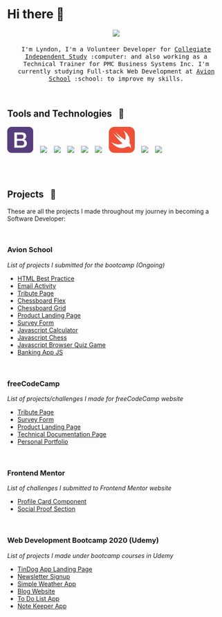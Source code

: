 # Hi there :wave:

<p align="center">
  <img src="https://media.giphy.com/media/du3J3cXyzhj75IOgvA/giphy.gif" width=100>
  <br><br>
  <samp>
    I'm Lyndon, I'm a Volunteer Developer for <a href="https://freeopenuniversity.org/">Collegiate Independent Study</a> :computer: and also working as a Technical Trainer for PMC Business Systems Inc. I'm currently studying Full-stack Web Development at <a href="https://avionschool.com/">Avion School</a> :school: to improve my skills.
  </samp>
</p>
<br>

## Tools and Technologies &nbsp; :floppy_disk:
<img src="https://raw.githubusercontent.com/github/explore/80688e429a7d4ef2fca1e82350fe8e3517d3494d/topics/bootstrap/bootstrap.png" width=60> &nbsp;&nbsp;
<img src="https://upload.wikimedia.org/wikipedia/commons/thumb/3/38/HTML5_Badge.svg/600px-HTML5_Badge.svg.png" width=60> &nbsp;&nbsp;
<img src="https://cdn4.iconfinder.com/data/icons/social-media-logos-6/512/121-css3-512.png" width=63> &nbsp;&nbsp;
<img src="https://www.seekpng.com/png/full/80-803501_javascript-logo-logo-de-java-script-png.png" width=62> &nbsp;&nbsp;
<img src="https://upload.wikimedia.org/wikipedia/commons/thumb/d/d9/Node.js_logo.svg/1280px-Node.js_logo.svg.png" width=100> &nbsp;&nbsp;
<img src="https://img.icons8.com/color/452/mongodb.png" width=70> &nbsp;&nbsp;
<img src="https://raw.githubusercontent.com/github/explore/80688e429a7d4ef2fca1e82350fe8e3517d3494d/topics/swift/swift.png" width=60> &nbsp;&nbsp;
<img src="https://user-images.githubusercontent.com/674621/71187801-14e60a80-2280-11ea-94c9-e56576f76baf.png" width=60> &nbsp;&nbsp;
<img src="https://developer.apple.com/design/human-interface-guidelines/macos/images/app-icon-realistic-materials_2x.png" width=65> &nbsp;&nbsp;
<br>
<br>
<br>
<br>
## Projects &nbsp; :rocket:
<p>These are all the projects I made throughout my journey in becoming a Software Developer:</p>
<br>

### Avion School
*List of projects I submitted for the bootcamp (Ongoing)*


- [HTML Best Practice](https://github.com/lyndoncortez/batch5-activities/tree/main/Day%201-HTMLBestPractices)  
- [Email Activity](https://github.com/lyndoncortez/batch5-activities/tree/main/Day%202-EmailActivity)  
- [Tribute Page](https://github.com/lyndoncortez/batch5-activities/tree/main/Day%204-TributePage)  
- [Chessboard Flex](https://github.com/lyndoncortez/batch5-activities/tree/main/Day%205-ChessboardResponsive)  
- [Chessboard Grid](https://github.com/lyndoncortez/batch5-activities/tree/main/Day%206-ChessGrid)  
- [Product Landing Page](https://github.com/lyndoncortez/batch5-activities/tree/main/Day%208-ProductLandingPage)  
- [Survey Form](https://github.com/lyndoncortez/batch5-activities/tree/main/Day%208-SurveyForm)  
- [Javascript Calculator](https://github.com/lyndoncortez/batch5-activities/tree/main/Day%209-Javascript%20Calculator)
- [Javascript Chess](https://github.com/lyndoncortez/batch5-activities/tree/main/Javascript%20Chess)
- [Javascript Browser Quiz Game](https://github.com/lyndoncortez/batch5-activities/tree/main/Quiz%20Game)
- [Banking App JS](https://github.com/lyndoncortez/batch5-activities/tree/main/Banking-App-JS)

<br>

### freeCodeCamp
*List of projects/challenges I made for freeCodeCamp website*


- [Tribute Page](https://github.com/lyndoncortez/TributePage)  
- [Survey Form](https://github.com/lyndoncortez/ECCSurveyForm)  
- [Product Landing Page](https://github.com/lyndoncortez/ProductLandingPage)  
- [Technical Documentation Page](https://github.com/lyndoncortez/TechnicalDocumentationPage)  
- [Personal Portfolio](https://github.com/lyndoncortez/Personal-Portfolio-Page)
<br>

### Frontend Mentor
*List of challenges I submitted to Frontend Mentor website*


- [Profile Card Component](https://github.com/lyndoncortez/ProfileCardComponent)  
- [Social Proof Section](https://github.com/lyndoncortez/SocialProofSection)
<br>

### Web Development Bootcamp 2020 (Udemy)
*List of projects I made under bootcamp courses in Udemy*


- [TinDog App Landing Page](https://github.com/lyndoncortez/TinDogProject)  
- [Newsletter Signup](https://github.com/lyndoncortez/The-Complete-2020-Web-Development-Bootcamp/tree/master/APIs/Newsletter-Signup)
- [Simple Weather App](https://github.com/lyndoncortez/The-Complete-2020-Web-Development-Bootcamp/tree/master/APIs/WeatherProject)
- [Blog Website](https://github.com/lyndoncortez/The-Complete-2020-Web-Development-Bootcamp/tree/master/Blog-with-Database)
- [To Do List App](https://github.com/lyndoncortez/The-Complete-2020-Web-Development-Bootcamp/tree/master/ToDoList-v2)
- [Note Keeper App](https://github.com/lyndoncortez/The-Complete-2020-Web-Development-Bootcamp/tree/master/notekeeperapp)
